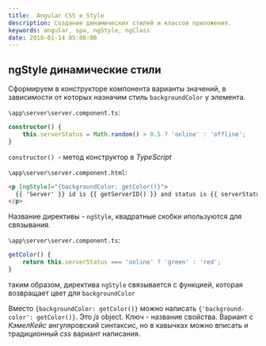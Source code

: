 ```yaml
---
title:  Angular CSS и Style
description: Создание динамических стилей и классов приложения.
keywords: angular, spa, ngStyle, ngClass
date: 2018-01-14 05:00:00
---
```


## ngStyle динамические стили

Сформируем в конструкторе компонента варианты значений, в зависимости от которых назначим стиль `backgroundColor` у элемента.

`\app\server\server.component.ts`:

```typescript
constructor() {
    this.serverStatus = Math.random() > 0.5 ? 'online' : 'offline';
}
```

`constructor() `- метод конструктор в *TypeScript*

`\app\server\server.component.html`:

```html
<p [ngStyle]="{backgroundColor: getColor()}">
  {{ 'Server' }} id is {{ getServerID() }} and status is {{ serverStatus }}
</p>
```

Название директивы - `ngStyle`, квадратные скобки ипользуются для связывания.

`\app\server\server.component.ts`:

```typescript
getColor() {
    return this.serverStatus === 'online' ? 'green' : 'red';
}
```

таким образом, директива `ngStyle` связывается с функцией, которая возвращает цвет для `backgroundColor`

Вместо `{backgroundColor: getColor()}` можно написать `{'background-color': getColor()}`. Это *js* object. Ключ - название свойства. Вариант с *КэмелКейс* ангуляровский синтаксис, но в кавычках можно вписать и традиционный *css* вариант написания.